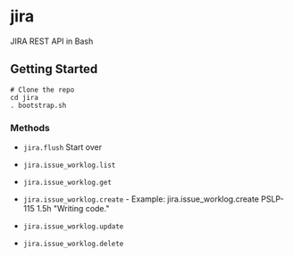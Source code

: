 # jira
JIRA REST API in Bash

## Getting Started

```
# Clone the repo
cd jira
. bootstrap.sh
```

### Methods

* `jira.flush` Start over

* `jira.issue_worklog.list`
* `jira.issue_worklog.get`
* `jira.issue_worklog.create` - Example: jira.issue_worklog.create PSLP-115 1.5h "Writing code."
* `jira.issue_worklog.update`
* `jira.issue_worklog.delete`
